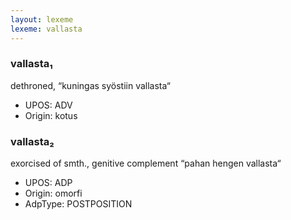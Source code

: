 ```yaml
---
layout: lexeme
lexeme: vallasta
---
```


###  vallasta₁

dethroned, “kuningas syöstiin vallasta“
* UPOS:  ADV
* Origin:  kotus


###  vallasta₂

exorcised of smth., genitive complement “pahan hengen vallasta“
* UPOS:  ADP
* Origin:  omorfi
* AdpType:  POSTPOSITION

